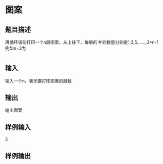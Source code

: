  # 图案  
  
 ## 题目描述  
 用循环语句打印一个n层图案，从上往下，每层的‘#’的数量分别是1,3,5,......,2*n-1  
 例如n=3为  
   #  
  ###  
 #####  
   
 ## 输入  
 输入一个n，表示要打印图案的层数  
   
 ## 输出  
 输出图案  
   
 ## 样例输入  
 3  
 ## 样例输出  
   #  
  ###  
 #####  
   
  
